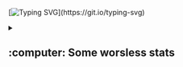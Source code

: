 [![Typing SVG](https://readme-typing-svg.demolab.com?font=Fira+Code&duration=4000&pause=200&color=F78A27&center=true&random=false&width=435&lines=I+am+a+Python+Developer!;...What+exactly+am+I%3F;...What+AM+I%3F!;Ah%2C+It's+all+clear+now!)](https://git.io/typing-svg)
<details>
  <summary>
    <h2>
      :computer: Some worsless stats
    </h2>
  </summary>
  ...Of my opensource streak:
  
[![GitHub Streak](https://streak-stats.demolab.com?user=Lucksinia&theme=dracula&ring=EB8841&sideLabels=EB8841&currStreakLabel=EB8841&fire=EB8841&sideNums=EB8841&background=EB545400)](https://git.io/streak-stats)

...Of my most used languages:

[![Top Langs-Dark](https://github-readme-stats.vercel.app/api/top-langs/?username=Lucksinia&layout=compact&theme=darcula&bg_color=00000000#gh-dark-mode-only)](https://github.com/anuraghazra/github-readme-stats#gh-dark-mode-only)
[![Top Langs-Light](https://github-readme-stats.vercel.app/api/top-langs/?username=Lucksinia&layout=compact&theme=default&bg_color=00000000#gh-light-mode-only)](https://github.com/anuraghazra/github-readme-stats#gh-light-mode-only)

...Of my overall productivity on Github:

[![Lucksinia's GitHub stats-Dark](https://github-readme-stats.vercel.app/api?username=Lucksinia&show_icons=true&theme=darcula&bg_color=00000000#gh-dark-mode-only)](https://github.com/anuraghazra/github-readme-stats#gh-dark-mode-only)
[![Lucksinia's GitHub stats-Light](https://github-readme-stats.vercel.app/api?username=Lucksinia&show_icons=true&theme=default&bg_color=00000000#gh-light-mode-only)](https://github.com/anuraghazra/github-readme-stats#gh-light-mode-only)
</details>
